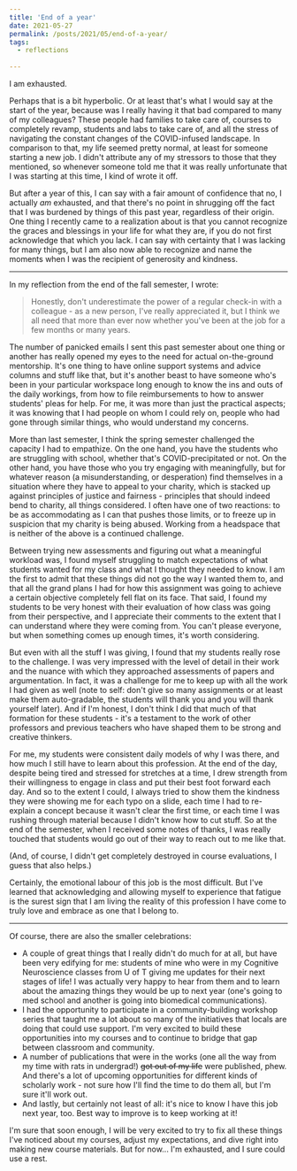 ```yaml
---
title: 'End of a year'
date: 2021-05-27
permalink: /posts/2021/05/end-of-a-year/
tags:
  - reflections
  
---
```


I am exhausted.

Perhaps that is a bit hyperbolic. Or at least that's what I would say at the start of the year, because was I really having it that bad compared to many of my colleagues? These people had families to take care of, courses to completely revamp, students and labs to take care of, and all the stress of navigating the constant changes of the COVID-infused landscape. In comparison to that, my life seemed pretty normal, at least for someone starting a new job. I didn't attribute any of my stressors to those that they mentioned, so whenever someone told me that it was really unfortunate that I was starting at this time, I kind of wrote it off.

But after a year of this, I can say with a fair amount of confidence that no, I actually *am* exhausted, and that there's no point in shrugging off the fact that I was burdened by things of this past year, regardless of their origin. One thing I recently came to a realization about is that you cannot recognize the graces and blessings in your life for what they are, if you do not first acknowledge that which you lack. I can say with certainty that I was lacking for many things, but I am also now able to recognize and name the moments when I was the recipient of generosity and kindness. 

-----

In my reflection from the end of the fall semester, I wrote:

> Honestly, don't underestimate the power of a regular check-in with a colleague - as a new person, I've really appreciated it, but I think we all need that more than ever now whether you've been at the job for a few months or many years.
	
The number of panicked emails I sent this past semester about one thing or another has really opened my eyes to the need for actual on-the-ground mentorship. It's one thing to have online support systems and advice columns and stuff like that, but it's another beast to have someone who's been in your particular workspace long enough to know the ins and outs of the daily workings, from how to file reimbursements to how to answer students' pleas for help. For me, it was more than just the practical aspects; it was knowing that I had people on whom I could rely on, people who had gone through similar things, who would understand my concerns.

More than last semester, I think the spring semester challenged the capacity I had to empathize. On the one hand, you have the students who are struggling with school, whether that's COVID-precipitated or not. On the other hand, you have those who you try engaging with meaningfully, but for whatever reason (a misunderstanding, or desperation) find themselves in a situation where they have to appeal to your charity, which is stacked up against principles of justice and fairness - principles that should indeed bend to charity, all things considered. I often have one of two reactions: to be as accommodating as I can that pushes those limits, or to freeze up in suspicion that my charity is being abused. Working from a headspace that is neither of the above is a continued challenge.

Between trying new assessments and figuring out what a meaningful workload was, I found myself struggling to match expectations of what students wanted for my class and what I thought they needed to know. I am the first to admit that these things did not go the way I wanted them to, and that all the grand plans I had for how this assignment was going to achieve a certain objective completely fell flat on its face. That said, I found my students to be very honest with their evaluation of how class was going from their perspective, and I appreciate their comments to the extent that I can understand where they were coming from. You can't please everyone, but when something comes up enough times, it's worth considering.

But even with all the stuff I was giving, I found that my students really rose to the challenge. I was very impressed with the level of detail in their work and the nuance with which they approached assessments of papers and argumentation. In fact, it was a challenge for me to keep up with all the work I had given as well (note to self: don't give so many assignments or at least make them auto-gradable, the students will thank you and you will thank yourself later). And if I'm honest, I don't think I did that much of that formation for these students - it's a testament to the work of other professors and previous teachers who have shaped them to be strong and creative thinkers. 

For me, my students were consistent daily models of why I was there, and how much I still have to learn about this profession. At the end of the day, despite being tired and stressed for stretches at a time, I drew strength from their willingness to engage in class and put their best foot forward each day. And so to the extent I could, I always tried to show them the kindness they were showing me for each typo on a slide, each time I had to re-explain a concept because it wasn't clear the first time, or each time I was rushing through material because I didn't know how to cut stuff. So at the end of the semester, when I received some notes of thanks, I was really touched that students would go out of their way to reach out to me like that. 

(And, of course, I didn't get completely destroyed in course evaluations, I guess that also helps.)

Certainly, the emotional labour of this job is the most difficult. But I've learned that acknowledging and allowing myself to experience that fatigue is the surest sign that I am living the reality of this profession I have come to truly love and embrace as one that I belong to. 

-----

Of course, there are also the smaller celebrations:

* A couple of great things that I really didn't do much for at all, but have been very edifying for me: students of mine who were in my Cognitive Neuroscience classes from U of T giving me updates for their next stages of life! I was actually very happy to hear from them and to learn about the amazing things they would be up to next year (one's going to med school and another is going into biomedical communications). 
* I had the opportunity to participate in a community-building workshop series that taught me a lot about so many of the initiatives that locals are doing that could use support. I'm very excited to build these opportunities into my courses and to continue to bridge that gap between classroom and community.
* A number of publications that were in the works (one all the way from my time with rats in undergrad!) ~~got out of my life~~ were published, phew. And there's a lot of upcoming opportunities for different kinds of scholarly work - not sure how I'll find the time to do them all, but I'm sure it'll work out.
* And lastly, but certainly not least of all: it's nice to know I have this job next year, too. Best way to improve is to keep working at it! 

I'm sure that soon enough, I will be very excited to try to fix all these things I've noticed about my courses, adjust my expectations, and dive right into making new course materials. But for now... I'm exhausted, and I sure could use a rest.
